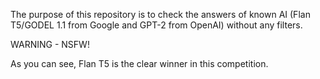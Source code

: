 The purpose of this repository is to check the answers of known AI (Flan T5/GODEL 1.1 from Google and GPT-2 from OpenAI) without any filters.

WARNING - NSFW!

As you can see, Flan T5 is the clear winner in this competition.
